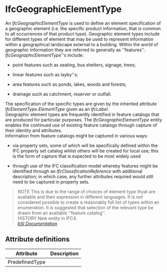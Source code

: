 IfcGeographicElementType
========================
An _IfcGeographicElementType_ is used to define an element specification of a
geographic element (i.e. the specific product information, that is common to
all occurrences of that product type). Geographic element types include for
different types of element that may be used to represent information within a
geographical landscape external to a building. Within the world of geographic
information they are referred to generally as ''features''.
_IfcGeographicElementType_''s include:  

  

  * point features such as seating, bus shelters, signage, trees; 
  

  * linear features such as layby''s; 
  

  * area features such as ponds, lakes, woods and forests; 
  

  * drainage such as catchment, reserver or outfall.
  

  
The specification of the specific types are given by the inherited attribute
_IfcElementType.ElementType_ given as an _IfcLabel_.  
Geographic element types are frequently identified in feature catalogs that
are produced for particular purposes. The _IfcGeographicElementType_ entity
enables the continued use of existing feature catalogs through capture of
their identity and attributes.  
Information from feature catalogs might be captured in various ways:  

  

  * via property sets, some of which will be specifically defined within the IFC property set catalog whilst others will be created for local use; this is the form of capture that is expected to be most widely used 
  

  * through use of the IFC classification model whereby features might be identified through an _IfcClassificationReference_ with additional description; in which case, any further attributes required would still need to be captured in property sets. 
  

  
> NOTE This is due to the range of choices of element type thyat are available
> and their expression in different languages. It is not considered possible
> to create a reasonably full list of types within an enumeration. It is
> suggested that selection of the relevant type be drawn from an available
> ''feature catalog''.  
> HISTORY New entity in IFC4.  
[ _bSI
Documentation_](https://standards.buildingsmart.org/IFC/DEV/IFC4_2/FINAL/HTML/schema/ifcproductextension/lexical/ifcgeographicelementtype.htm)


Attribute definitions
---------------------
| Attribute      | Description   |
|----------------|---------------|
| PredefinedType |               |

